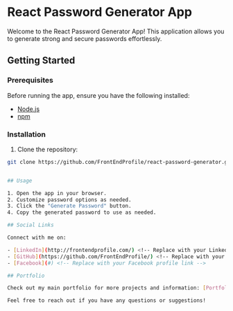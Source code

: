 # React Password Generator App

Welcome to the React Password Generator App! This application allows you to generate strong and secure passwords effortlessly.

## Getting Started

### Prerequisites

Before running the app, ensure you have the following installed:

- [Node.js](https://nodejs.org/)
- [npm](https://www.npmjs.com/)

### Installation

1. Clone the repository:

```bash
git clone https://github.com/FrontEndProfile/react-password-generator.git


## Usage

1. Open the app in your browser.
2. Customize password options as needed.
3. Click the "Generate Password" button.
4. Copy the generated password to use as needed.

## Social Links

Connect with me on:

- [LinkedIn](http://frontendprofile.com/) <!-- Replace with your LinkedIn profile link -->
- [GitHub](https://github.com/FrontEndProfile/) <!-- Replace with your GitHub profile link -->
- [Facebook](#) <!-- Replace with your Facebook profile link -->

## Portfolio

Check out my main portfolio for more projects and information: [Portfolio](https://frontendprofile.com/) <!-- Replace with your portfolio link -->

Feel free to reach out if you have any questions or suggestions!

